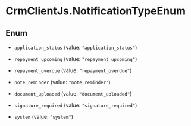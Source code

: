# CrmClientJs.NotificationTypeEnum

## Enum


* `application_status` (value: `"application_status"`)

* `repayment_upcoming` (value: `"repayment_upcoming"`)

* `repayment_overdue` (value: `"repayment_overdue"`)

* `note_reminder` (value: `"note_reminder"`)

* `document_uploaded` (value: `"document_uploaded"`)

* `signature_required` (value: `"signature_required"`)

* `system` (value: `"system"`)



